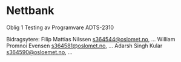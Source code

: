# Nettbank
Oblig 1 Testing av Programvare ADTS-2310

Bidragsytere:
Filip Mattias Nilssen s364544@oslomet.no, ...
William Promnoi Evensen s364581@oslomet.no, ...
Adarsh Singh Kular s364590@osloemet.no, ...